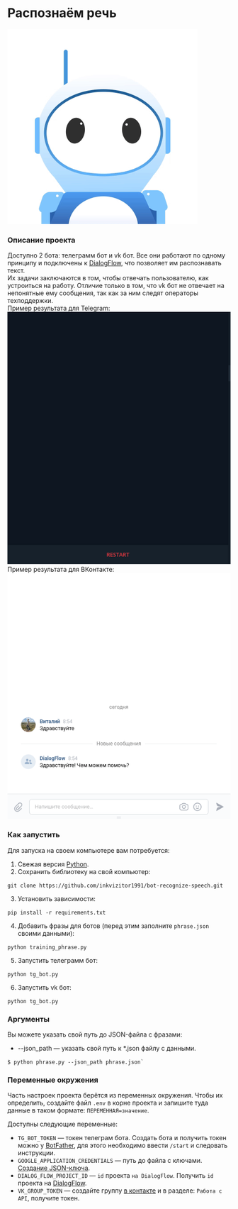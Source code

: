 # Распознаём речь
![alt text](gifs/animation.gif)

### Описание проекта
Доступно 2 бота: телеграмм бот и vk бот. 
Все они работают по одному принципу и подключены к [DialogFlow](https://dialogflow.cloud.google.com/#/getStarted), что позволяет им распознавать текст.\
Их задачи заключаются в том, чтобы отвечать пользователю, как устроиться на работу.
Отличие только в том, что vk бот не отвечает на непонятные ему сообщения, так как за ним следят операторы техподдержки.\
Пример результата для Telegram: \
![alt text](gifs/demo_tg_bot.gif) \
Пример результата для ВКонтакте: \
![alt text](gifs/demo_vk_bot.gif)

### Как запустить
Для запуска на своем компьютере вам потребуется:

1. Свежая версия [Python](https://www.python.org).
2. Сохранить библиотеку на свой компьютер:
```
git clone https://github.com/inkvizitor1991/bot-recognize-speech.git
``` 
3. Установить зависимости:
```
pip install -r requirements.txt
``` 
4. Добавить фразы для ботов (перед этим заполните `phrase.json` своими данными):
```
python training_phrase.py
```
5. Запустить телеграмм бот:
```
python tg_bot.py
``` 
6. Запустить vk бот:
```
python tg_bot.py
```
### Аргументы
Вы можете указать свой путь до JSON-файла с фразами: 
- --json_path — указать свой путь к *.json файлу с данными.
```
$ python phrase.py --json_path phrase.json`
```
### Переменные окружения

Часть настроек проекта берётся из переменных окружения. Чтобы их определить, создайте файл `.env` в корне проекта и запишите туда данные в таком формате: `ПЕРЕМЕННАЯ=значение`.

Доступны следующие переменные:
- `TG_BOT_TOKEN` — токен телеграм бота. Создать бота и получить токен можно у [BotFather](https://telegram.me/BotFather), для этого необходимо ввести `/start` и следовать инструкции.
- `GOOGLE_APPLICATION_CREDENTIALS` — путь до файла с ключами. [Создание JSON-ключа](https://cloud.google.com/docs/authentication/getting-started). 
- `DIALOG_FLOW_PROJECT_ID` — `id` проекта `на DialogFlow`. Получить `id` проекта на [DialogFlow](https://cloud.google.com/dialogflow/es/docs/quick/setup).
- `VK_GROUP_TOKEN` — создайте группу [в контакте](https://vk.com/groups) и в разделе: `Работа с API`, получите токен.
